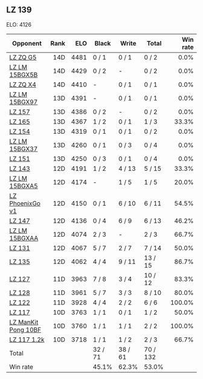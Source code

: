 ## LZ 139 ##

ELO: 4126

Opponent | Rank | ELO | Black | Write | Total | Win rate
---------|-----:|----:|-------|-------|-------|-------:
[LZ ZQ G5](LZ%20ZQ%20G5.md) | 14D | 4481 | 0 / 1 | 0 / 1 | 0 / 2 | 0.0%
[LZ LM 15BGX5B](LZ%20LM%2015BGX5B.md) | 14D | 4429 | 0 / 2 | - | 0 / 2 | 0.0%
[LZ ZQ X4](LZ%20ZQ%20X4.md) | 14D | 4410 | - | 0 / 1 | 0 / 1 | 0.0%
[LZ LM 15BGX97](LZ%20LM%2015BGX97.md) | 13D | 4391 | - | 0 / 1 | 0 / 1 | 0.0%
[LZ 157](LZ%20157.md) | 13D | 4386 | 0 / 2 | - | 0 / 2 | 0.0%
[LZ 165](LZ%20165.md) | 13D | 4367 | 1 / 2 | 0 / 1 | 1 / 3 | 33.3%
[LZ 154](LZ%20154.md) | 13D | 4319 | 0 / 1 | 0 / 1 | 0 / 2 | 0.0%
[LZ LM 15BGX37](LZ%20LM%2015BGX37.md) | 13D | 4260 | 0 / 1 | 0 / 3 | 0 / 4 | 0.0%
[LZ 151](LZ%20151.md) | 13D | 4250 | 0 / 3 | 0 / 1 | 0 / 4 | 0.0%
[LZ 143](LZ%20143.md) | 12D | 4191 | 1 / 2 | 4 / 13 | 5 / 15 | 33.3%
[LZ LM 15BGXA5](LZ%20LM%2015BGXA5.md) | 12D | 4174 | - | 1 / 5 | 1 / 5 | 20.0%
[LZ PhoenixGo v1](LZ%20PhoenixGo%20v1.md) | 12D | 4150 | 0 / 1 | 6 / 10 | 6 / 11 | 54.5%
[LZ 147](LZ%20147.md) | 12D | 4136 | 0 / 4 | 6 / 9 | 6 / 13 | 46.2%
[LZ LM 15BGXAA](LZ%20LM%2015BGXAA.md) | 12D | 4074 | 2 / 3 | - | 2 / 3 | 66.7%
[LZ 131](LZ%20131.md) | 12D | 4067 | 5 / 7 | 2 / 7 | 7 / 14 | 50.0%
[LZ 135](LZ%20135.md) | 12D | 4062 | 4 / 4 | 9 / 11 | 13 / 15 | 86.7%
[LZ 127](LZ%20127.md) | 11D | 3963 | 7 / 8 | 3 / 4 | 10 / 12 | 83.3%
[LZ 128](LZ%20128.md) | 11D | 3961 | 5 / 7 | 3 / 3 | 8 / 10 | 80.0%
[LZ 122](LZ%20122.md) | 11D | 3928 | 4 / 4 | 2 / 2 | 6 / 6 | 100.0%
[LZ 117](LZ%20117.md) | 10D | 3763 | 1 / 1 | 0 / 1 | 1 / 2 | 50.0%
[LZ ManKit Pong 10BF](LZ%20ManKit%20Pong%2010BF.md) | 10D | 3760 | 1 / 1 | 1 / 1 | 2 / 2 | 100.0%
[LZ 117 1.2k](LZ%20117%201.2k.md) | 10D | 3718 | 1 / 1 | 1 / 2 | 2 / 3 | 66.7%
Total | | | 32 / 71 | 38 / 61 | 70 / 132 | 
Win rate| | | 45.1% | 62.3% | 53.0% | 
